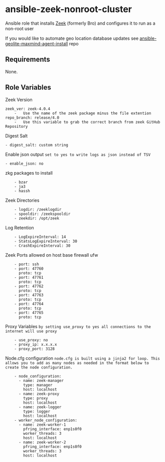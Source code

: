 # ansible-zeek-nonroot-cluster

Ansible role that installs [Zeek](https://zeek.org/) (formerly Bro) and configures it to run as a non-root user

If you would like to automate geo location database updates see [ansible-geolite-maxmind-agent-install](https://github.com/dustin-short/ansible-geolite-maxmind-agent-install) repo

## Requirements

None.

## Role Variables
Zeek Version
    
    zeek_ver: zeek-4.0.4
        -   Use the name of the zeek package minus the file extention
    repo_branch: release/4.0
        -   Use this variable to grab the correct branch from zeek GitHub Repository

Digest Salt

	- digest_salt: custom string

Enable json output ```set to yes to write logs as json instead of TSV```

	- enable_json: no

zkg packages to install

        - bzar
        - ja3
        - hassh

Zeek Directories

        - logdir: /zeeklogdir
        - spooldir: /zeekspooldir
        - zeekdir: /opt/zeek

Log Retention

        - LogExpireInterval: 14
        - StatsLogExpireInterval: 30
        - CrashExpireInterval: 30

Zeek Ports allowed on host base firewall ufw
        
        - port: ssh
        - port: 47760
          proto: tcp
        - port: 47761
          proto: tcp
        - port: 47762
          proto: tcp
        - port: 47763
          proto: tcp
        - port: 47764
          proto: tcp
        - port: 47765
          proto: tcp

Proxy Variables ```by setting use_proxy to yes all connections to the internet will use proxy```

        - use_proxy: no
        - proxy_ip: x.x.x.x
        - proxy_port: 3128

Node.cfg configuration ```node.cfg is built using a jinja2 for loop. This allows you to add as many nodes as needed in the format below to create the node configuration.```

        - node_configuration:
          - name: zeek-manager
            type: manager
            host: localhost
          - name: zeek-proxy
            type: proxy
            host: localhost
          - name: zeek-logger
            type: logger
            host: localhost
        - worker_node_configuration:
          - name: zeek-worker-1
            pfring_interface: enp1s0f0
            worker_threads: 3
            host: localhost
          - name: zeek-worker-2
            pfring_interface: enp1s0f0
            worker_threads: 3
            host: localhost

